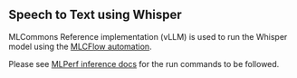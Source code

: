 ## Speech to Text using Whisper

MLCommons Reference implementation (vLLM) is used to run the Whisper model using the [MLCFlow automation](https://github.com/mlcommons/mlcflow).
 
Please see [MLPerf inference docs](https://docs.mlcommons.org/inference/benchmarks/speech_to_text/whisper/) for the run commands to be followed.

